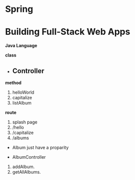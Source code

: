 # Spring

# Building Full-Stack Web Apps

**Java Language**

**class**

* ## Controller

**method**
1. helloWorld
2. capitalize
3. listAlbum

**route**

1. splash page
2. /hello
3. /capitalize
4. /albums

* Album
just have a proparity

* AlbumController

1. addAlbum.
2. getAllAlbums.
